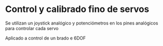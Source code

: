 # Control y calibrado fino de servos

Se utilizan un joystick analógico y potenciómetros en los pines analógicos para controlar cada servo 

Aplicado a control de un brado e 6DOF

